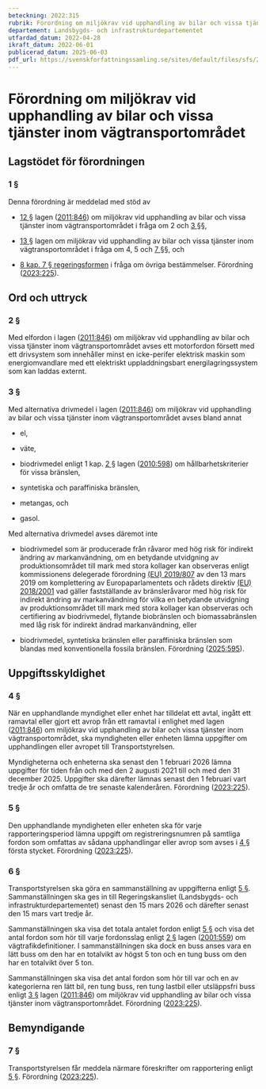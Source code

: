```yaml
---
beteckning: 2022:315
rubrik: Förordning om miljökrav vid upphandling av bilar och vissa tjänster inom vägtransportområdet
departement: Landsbygds- och infrastrukturdepartementet
utfardad_datum: 2022-04-28
ikraft_datum: 2022-06-01
publicerad_datum: 2025-06-03
pdf_url: https://svenskforfattningssamling.se/sites/default/files/sfs/2022-04/SFS2022-315.pdf
---
```


# Förordning om miljökrav vid upphandling av bilar och vissa tjänster inom vägtransportområdet

## Lagstödet för förordningen

### 1 §

Denna förordning är meddelad med stöd av

- [12 §](#12) lagen ([2011:846](https://selex.se/eli/sfs/2011/846)) om miljökrav vid upphandling av bilar och vissa tjänster inom vägtransportområdet i fråga om 2 och [3 §](#3)§,

- [13 §](#13) lagen om miljökrav vid upphandling av bilar och vissa tjänster inom vägtransportområdet i fråga om 4, 5 och [7 §](#7)§, och

- [8 kap. 7 § regeringsformen](https://selex.se/eli/sfs/1974/152#kap8.7) i fråga om övriga bestämmelser. Förordning ([2023:225](https://selex.se/eli/sfs/2023/225)).

## Ord och uttryck

### 2 §

Med elfordon i lagen ([2011:846](https://selex.se/eli/sfs/2011/846)) om miljökrav vid upphandling av bilar och vissa tjänster inom vägtransportområdet avses ett motorfordon försett med ett drivsystem som innehåller minst en icke-perifer elektrisk maskin som energiomvandlare med ett elektriskt uppladdningsbart energilagringssystem som kan laddas externt.

### 3 §

Med alternativa drivmedel i lagen ([2011:846](https://selex.se/eli/sfs/2011/846)) om miljökrav vid upphandling av bilar och vissa tjänster inom vägtransportområdet avses bland annat

- el,

- väte,

- biodrivmedel enligt 1 kap. [2 §](#kap1.2) lagen ([2010:598](https://selex.se/eli/sfs/2010/598)) om hållbarhetskriterier för vissa bränslen,

- syntetiska och paraffiniska bränslen,

- metangas, och

- gasol.

Med alternativa drivmedel avses däremot inte

- biodrivmedel som är producerade från råvaror med hög risk för indirekt ändring av markanvändning, om en betydande utvidgning av produktionsområdet till mark med stora kollager kan observeras enligt kommissionens delegerade förordning [(EU) 2019/807](https://eur-lex.europa.eu/legal-content/SV/ALL/?uri=celex%3A32019R0807) av den 13 mars 2019 om komplettering av Europaparlamentets och rådets direktiv [(EU) 2018/2001](https://eur-lex.europa.eu/legal-content/SV/ALL/?uri=celex%3A32001R2018) vad gäller fastställande av bränsleråvaror med hög risk för indirekt ändring av markanvändning för vilka en betydande utvidgning av produktionsområdet till mark med stora kollager kan observeras och certifiering av biodrivmedel, flytande biobränslen och biomassabränslen med låg risk för indirekt ändrad markanvändning, eller

- biodrivmedel, syntetiska bränslen eller paraffiniska bränslen som blandas med konventionella fossila bränslen. Förordning ([2025:595](https://selex.se/eli/sfs/2025/595)).

## Uppgiftsskyldighet

### 4 §

När en upphandlande myndighet eller enhet har tilldelat ett avtal, ingått ett ramavtal eller gjort ett avrop från ett ramavtal i enlighet med lagen ([2011:846](https://selex.se/eli/sfs/2011/846)) om miljökrav vid upphandling av bilar och vissa tjänster inom vägtransportområdet, ska myndigheten eller enheten lämna uppgifter om upphandlingen eller avropet till Transportstyrelsen.

Myndigheterna och enheterna ska senast den 1 februari 2026 lämna uppgifter för tiden från och med den 2 augusti 2021 till och med den 31 december 2025. Uppgifter ska därefter lämnas senast den 1 februari vart tredje år och omfatta de tre senaste kalenderåren. Förordning ([2023:225](https://selex.se/eli/sfs/2023/225)).

### 5 §

Den upphandlande myndigheten eller enheten ska för varje rapporteringsperiod lämna uppgift om registreringsnumren på samtliga fordon som omfattas av sådana upphandlingar eller avrop som avses i [4 §](#4) första stycket. Förordning ([2023:225](https://selex.se/eli/sfs/2023/225)).

### 6 §

Transportstyrelsen ska göra en sammanställning av uppgifterna enligt [5 §](#5). Sammanställningen ska ges in till Regeringskansliet (Landsbygds- och infrastrukturdepartementet) senast den 15 mars 2026 och därefter senast den 15 mars vart tredje år.

Sammanställningen ska visa det totala antalet fordon enligt [5 §](#5) och visa det antal fordon som hör till varje fordonsslag enligt [2 §](#2) lagen ([2001:559](https://selex.se/eli/sfs/2001/559)) om vägtrafikdefinitioner. I sammanställningen ska dock en buss anses vara en lätt buss om den har en totalvikt av högst 5 ton och en tung buss om den har en totalvikt över 5 ton.

Sammanställningen ska visa det antal fordon som hör till var och en av kategorierna ren lätt bil, ren tung buss, ren tung lastbil eller utsläppsfri buss enligt [3 §](#3) lagen ([2011:846](https://selex.se/eli/sfs/2011/846)) om miljökrav vid upphandling av bilar och vissa tjänster inom vägtransportområdet. Förordning ([2023:225](https://selex.se/eli/sfs/2023/225)).

## Bemyndigande

### 7 §

Transportstyrelsen får meddela närmare föreskrifter om rapportering enligt [5 §](#5). Förordning ([2023:225](https://selex.se/eli/sfs/2023/225)).